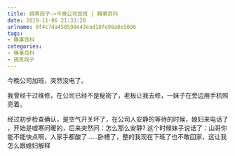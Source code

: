 ```yaml
---
title: 搞笑段子->今晚公司加班 | 糗事百科
date: 2019-11-06 21:33:28
urlname: 0f4c7da450590e43ead18fe98a0e5086
tags: 
- 糗事百科
categories:
- 糗事百科
- 搞笑段子
---
```

今晚公司加班，突然没电了。

我曾经干过维修，在公司已经不是秘密了，老板让我去修，一妹子在旁边用手机照亮着。

经过初步检查确认，是空气开关坏了，在公司人安静的等待的时候，媳妇来电话了 ，开始是嘘寒问暖的，后来突然问：怎么那么安静? 这个时候妹子说话了：山哥你能不能快点啊，人家手都酸了……卧槽了，整的我现在下班了也不敢回家，这让我怎么跟媳妇解释


